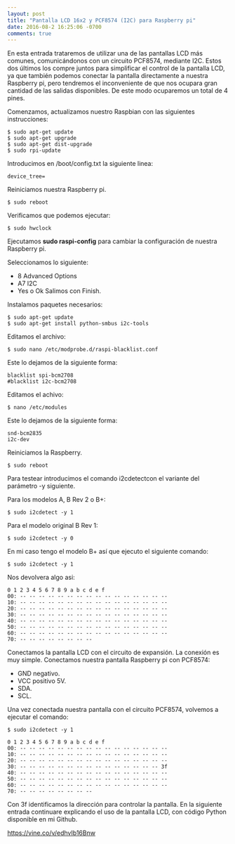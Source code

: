 ```yaml
---
layout: post
title: "Pantalla LCD 16x2 y PCF8574 (I2C) para Raspberry pi"
date: 2016-08-2 16:25:06 -0700
comments: true
---
```


En esta entrada trataremos de utilizar una de las pantallas LCD más comunes, comunicándonos con un circuito PCF8574, mediante I2C. Estos dos últimos los compre juntos para simplificar el control de la pantalla LCD, ya que también podemos conectar la pantalla directamente a nuestra Raspberry pi, pero tendremos el inconveniente de que nos ocupara gran cantidad de las salidas disponibles. De este modo ocuparemos un total de 4 pines.

Comenzamos, actualizamos nuestro Raspbian con las siguientes instrucciones:
```
$ sudo apt-get update
$ sudo apt-get upgrade
$ sudo apt-get dist-upgrade
$ sudo rpi-update
```

Introducimos en /boot/config.txt la siguiente linea:
```
device_tree=
```

Reiniciamos nuestra Raspberry pi.
```
$ sudo reboot
```

Verificamos que podemos ejecutar:
```
$ sudo hwclock
```

Ejecutamos **sudo raspi-config** para cambiar la configuración de nuestra Raspberry pi.

Seleccionamos lo siguiente:
- 8 Advanced Options
- A7 I2C
- Yes o Ok
Salimos con Finish.

Instalamos paquetes necesarios:
```
$ sudo apt-get update
$ sudo apt-get install python-smbus i2c-tools
```

Editamos el archivo:
```
$ sudo nano /etc/modprobe.d/raspi-blacklist.conf
```

Este lo dejamos de la siguiente forma:
```
blacklist spi-bcm2708
#blacklist i2c-bcm2708
```

Editamos el achivo:
```
$ nano /etc/modules
```

Este lo dejamos de la siguiente forma:
```
snd-bcm2835
i2c-dev
```

Reiniciamos la Raspberry.
```
$ sudo reboot
```

Para testear introducimos el comando i2cdetectcon el variante del parámetro -y siguiente.

Para los modelos A, B Rev 2 o B+:
```
$ sudo i2cdetect -y 1
```

Para el modelo original B Rev 1:
```
$ sudo i2cdetect -y 0
```

En mi caso tengo el modelo B+ así que ejecuto el siguiente comando:
```
$ sudo i2cdetect -y 1
```

Nos devolvera algo asi:
```
0 1 2 3 4 5 6 7 8 9 a b c d e f
00: -- -- -- -- -- -- -- -- -- -- -- -- -- -- -- --
10: -- -- -- -- -- -- -- -- -- -- -- -- -- -- -- --
20: -- -- -- -- -- -- -- -- -- -- -- -- -- -- -- --
30: -- -- -- -- -- -- -- -- -- -- -- -- -- -- -- --
40: -- -- -- -- -- -- -- -- -- -- -- -- -- -- -- --
50: -- -- -- -- -- -- -- -- -- -- -- -- -- -- -- --
60: -- -- -- -- -- -- -- -- -- -- -- -- -- -- -- --
70: -- -- -- -- -- -- -- --
```

Conectamos la pantalla LCD con el circuito de expansión. La conexión es muy simple.
Conectamos nuestra pantalla Raspberry pi con PCF8574:
- GND negativo.
- VCC positivo 5V.
- SDA.
- SCL.

Una vez conectada nuestra pantalla con el circuito PCF8574, volvemos a ejecutar el comando:
```
$ sudo i2cdetect -y 1
```


```
0 1 2 3 4 5 6 7 8 9 a b c d e f
00: -- -- -- -- -- -- -- -- -- -- -- -- -- -- -- --
10: -- -- -- -- -- -- -- -- -- -- -- -- -- -- -- --
20: -- -- -- -- -- -- -- -- -- -- -- -- -- -- -- --
30: -- -- -- -- -- -- -- -- -- -- -- -- -- -- -- 3f
40: -- -- -- -- -- -- -- -- -- -- -- -- -- -- -- --
50: -- -- -- -- -- -- -- -- -- -- -- -- -- -- -- --
60: -- -- -- -- -- -- -- -- -- -- -- -- -- -- -- --
70: -- -- -- -- -- -- -- --
```

Con 3f identificamos la dirección para controlar la pantalla.
En la siguiente entrada continuare explicando el uso de la pantalla LCD, con código Python disponible en mi Github.

https://vine.co/v/edhvIb16Bnw